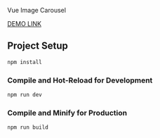 Vue Image Carousel

[DEMO LINK](https://olena-yanovska.github.io/vue-image-carousel/)



## Project Setup

```sh
npm install
```

### Compile and Hot-Reload for Development

```sh
npm run dev
```

### Compile and Minify for Production

```sh
npm run build
```
